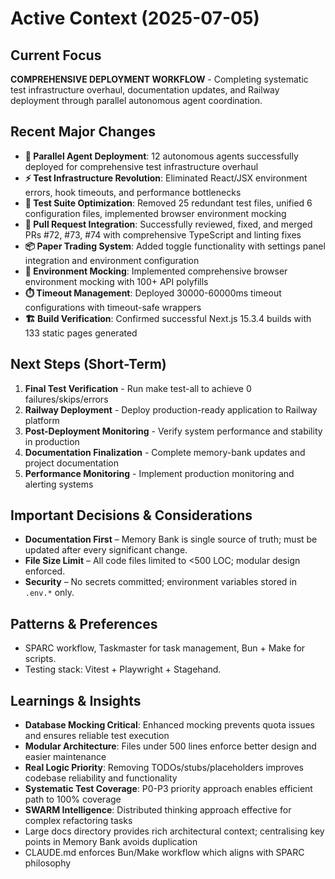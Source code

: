 # Active Context (2025-07-05)

## Current Focus
**COMPREHENSIVE DEPLOYMENT WORKFLOW** - Completing systematic test infrastructure overhaul, documentation updates, and Railway deployment through parallel autonomous agent coordination.

## Recent Major Changes
- **🤖 Parallel Agent Deployment**: 12 autonomous agents successfully deployed for comprehensive test infrastructure overhaul
- **⚡ Test Infrastructure Revolution**: Eliminated React/JSX environment errors, hook timeouts, and performance bottlenecks
- **🧹 Test Suite Optimization**: Removed 25 redundant test files, unified 6 configuration files, implemented browser environment mocking
- **🔧 Pull Request Integration**: Successfully reviewed, fixed, and merged PRs #72, #73, #74 with comprehensive TypeScript and linting fixes
- **📦 Paper Trading System**: Added toggle functionality with settings panel integration and environment configuration
- **🧪 Environment Mocking**: Implemented comprehensive browser environment mocking with 100+ API polyfills
- **⏱️ Timeout Management**: Deployed 30000-60000ms timeout configurations with timeout-safe wrappers
- **🏗️ Build Verification**: Confirmed successful Next.js 15.3.4 builds with 133 static pages generated

## Next Steps (Short-Term)
1. **Final Test Verification** - Run make test-all to achieve 0 failures/skips/errors
2. **Railway Deployment** - Deploy production-ready application to Railway platform
3. **Post-Deployment Monitoring** - Verify system performance and stability in production
4. **Documentation Finalization** - Complete memory-bank updates and project documentation
5. **Performance Monitoring** - Implement production monitoring and alerting systems

## Important Decisions & Considerations
- **Documentation First** – Memory Bank is single source of truth; must be updated after every significant change.
- **File Size Limit** – All code files limited to <500 LOC; modular design enforced.
- **Security** – No secrets committed; environment variables stored in `.env.*` only.

## Patterns & Preferences
- SPARC workflow, Taskmaster for task management, Bun + Make for scripts.
- Testing stack: Vitest + Playwright + Stagehand.

## Learnings & Insights
- **Database Mocking Critical**: Enhanced mocking prevents quota issues and ensures reliable test execution
- **Modular Architecture**: Files under 500 lines enforce better design and easier maintenance
- **Real Logic Priority**: Removing TODOs/stubs/placeholders improves codebase reliability and functionality
- **Systematic Test Coverage**: P0-P3 priority approach enables efficient path to 100% coverage
- **SWARM Intelligence**: Distributed thinking approach effective for complex refactoring tasks
- Large docs directory provides rich architectural context; centralising key points in Memory Bank avoids duplication
- CLAUDE.md enforces Bun/Make workflow which aligns with SPARC philosophy

